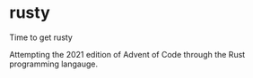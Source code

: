 # rusty

Time to get rusty

Attempting the 2021 edition of Advent of Code through the Rust programming langauge.
